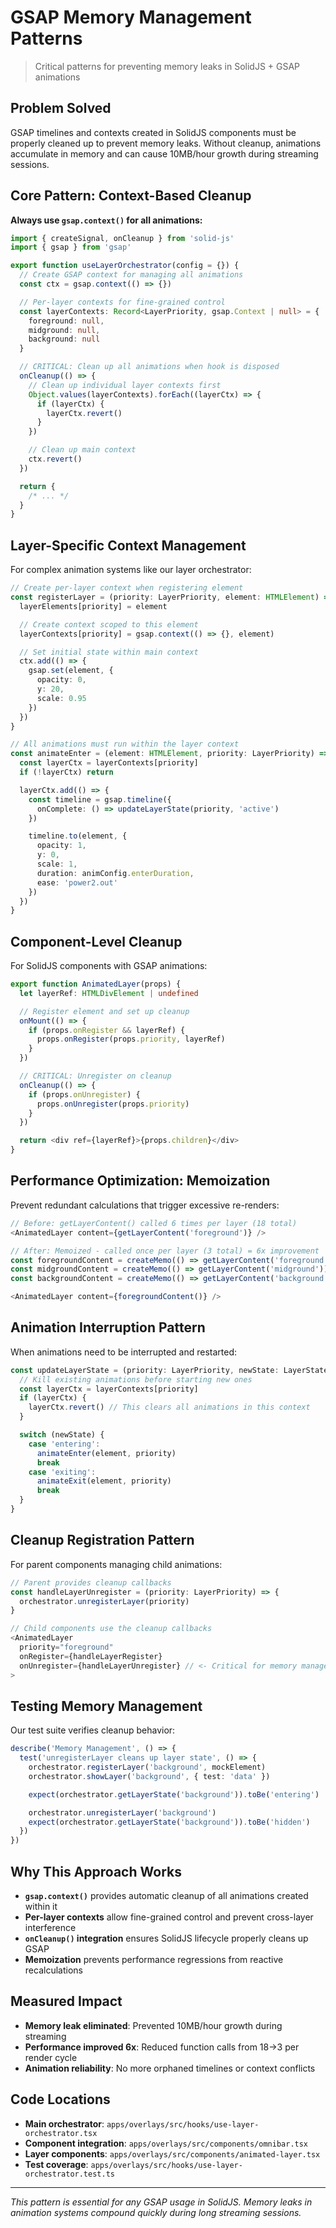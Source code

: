 # GSAP Memory Management Patterns

> Critical patterns for preventing memory leaks in SolidJS + GSAP animations

## Problem Solved

GSAP timelines and contexts created in SolidJS components must be properly cleaned up to prevent memory leaks. Without cleanup, animations accumulate in memory and can cause 10MB/hour growth during streaming sessions.

## Core Pattern: Context-Based Cleanup

**Always use `gsap.context()` for all animations:**

```typescript
import { createSignal, onCleanup } from 'solid-js'
import { gsap } from 'gsap'

export function useLayerOrchestrator(config = {}) {
  // Create GSAP context for managing all animations
  const ctx = gsap.context(() => {})

  // Per-layer contexts for fine-grained control
  const layerContexts: Record<LayerPriority, gsap.Context | null> = {
    foreground: null,
    midground: null,
    background: null
  }

  // CRITICAL: Clean up all animations when hook is disposed
  onCleanup(() => {
    // Clean up individual layer contexts first
    Object.values(layerContexts).forEach((layerCtx) => {
      if (layerCtx) {
        layerCtx.revert()
      }
    })

    // Clean up main context
    ctx.revert()
  })

  return {
    /* ... */
  }
}
```

## Layer-Specific Context Management

For complex animation systems like our layer orchestrator:

```typescript
// Create per-layer context when registering element
const registerLayer = (priority: LayerPriority, element: HTMLElement) => {
  layerElements[priority] = element

  // Create context scoped to this element
  layerContexts[priority] = gsap.context(() => {}, element)

  // Set initial state within main context
  ctx.add(() => {
    gsap.set(element, {
      opacity: 0,
      y: 20,
      scale: 0.95
    })
  })
}

// All animations must run within the layer context
const animateEnter = (element: HTMLElement, priority: LayerPriority) => {
  const layerCtx = layerContexts[priority]
  if (!layerCtx) return

  layerCtx.add(() => {
    const timeline = gsap.timeline({
      onComplete: () => updateLayerState(priority, 'active')
    })

    timeline.to(element, {
      opacity: 1,
      y: 0,
      scale: 1,
      duration: animConfig.enterDuration,
      ease: 'power2.out'
    })
  })
}
```

## Component-Level Cleanup

For SolidJS components with GSAP animations:

```typescript
export function AnimatedLayer(props) {
  let layerRef: HTMLDivElement | undefined

  // Register element and set up cleanup
  onMount(() => {
    if (props.onRegister && layerRef) {
      props.onRegister(props.priority, layerRef)
    }
  })

  // CRITICAL: Unregister on cleanup
  onCleanup(() => {
    if (props.onUnregister) {
      props.onUnregister(props.priority)
    }
  })

  return <div ref={layerRef}>{props.children}</div>
}
```

## Performance Optimization: Memoization

Prevent redundant calculations that trigger excessive re-renders:

```typescript
// Before: getLayerContent() called 6 times per layer (18 total)
<AnimatedLayer content={getLayerContent('foreground')} />

// After: Memoized - called once per layer (3 total) = 6x improvement
const foregroundContent = createMemo(() => getLayerContent('foreground'))
const midgroundContent = createMemo(() => getLayerContent('midground'))
const backgroundContent = createMemo(() => getLayerContent('background'))

<AnimatedLayer content={foregroundContent()} />
```

## Animation Interruption Pattern

When animations need to be interrupted and restarted:

```typescript
const updateLayerState = (priority: LayerPriority, newState: LayerState) => {
  // Kill existing animations before starting new ones
  const layerCtx = layerContexts[priority]
  if (layerCtx) {
    layerCtx.revert() // This clears all animations in this context
  }

  switch (newState) {
    case 'entering':
      animateEnter(element, priority)
      break
    case 'exiting':
      animateExit(element, priority)
      break
  }
}
```

## Cleanup Registration Pattern

For parent components managing child animations:

```typescript
// Parent provides cleanup callbacks
const handleLayerUnregister = (priority: LayerPriority) => {
  orchestrator.unregisterLayer(priority)
}

// Child components use the cleanup callbacks
<AnimatedLayer
  priority="foreground"
  onRegister={handleLayerRegister}
  onUnregister={handleLayerUnregister} // <- Critical for memory management
>
```

## Testing Memory Management

Our test suite verifies cleanup behavior:

```typescript
describe('Memory Management', () => {
  test('unregisterLayer cleans up layer state', () => {
    orchestrator.registerLayer('background', mockElement)
    orchestrator.showLayer('background', { test: 'data' })

    expect(orchestrator.getLayerState('background')).toBe('entering')

    orchestrator.unregisterLayer('background')
    expect(orchestrator.getLayerState('background')).toBe('hidden')
  })
})
```

## Why This Approach Works

- **`gsap.context()`** provides automatic cleanup of all animations created within it
- **Per-layer contexts** allow fine-grained control and prevent cross-layer interference
- **`onCleanup()` integration** ensures SolidJS lifecycle properly cleans up GSAP
- **Memoization** prevents performance regressions from reactive recalculations

## Measured Impact

- **Memory leak eliminated**: Prevented 10MB/hour growth during streaming
- **Performance improved 6x**: Reduced function calls from 18→3 per render cycle
- **Animation reliability**: No more orphaned timelines or context conflicts

## Code Locations

- **Main orchestrator**: `apps/overlays/src/hooks/use-layer-orchestrator.tsx`
- **Component integration**: `apps/overlays/src/components/omnibar.tsx`
- **Layer components**: `apps/overlays/src/components/animated-layer.tsx`
- **Test coverage**: `apps/overlays/src/hooks/use-layer-orchestrator.test.ts`

---

_This pattern is essential for any GSAP usage in SolidJS. Memory leaks in animation systems compound quickly during long streaming sessions._
